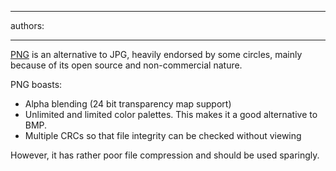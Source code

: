 

---
authors:

---




<span class='intro'> <p>​<a href="http&#58;//www.libpng.org/pub/png/">PNG</a> is an alternative to JPG, heavily endorsed by some circles, mainly because of its open source and non-commercial nature.</p><p>PNG boasts&#58;</p><ul><li>Alpha blending (24 bit transparency map support)</li><li>Unlimited and limited color palettes. This makes it a good alternative to BMP.</li><li>Multiple CRCs so that file integrity can be checked without viewing</li></ul><p>However, it has rather poor file compression and should be used sparingly.​</p> </span>




